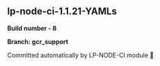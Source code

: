 ## lp-node-ci-1.1.21-YAMLs

**Build number - 8**

**Branch: gcr_support**

 Committed automatically by LP-NODE-CI module :rocket:
